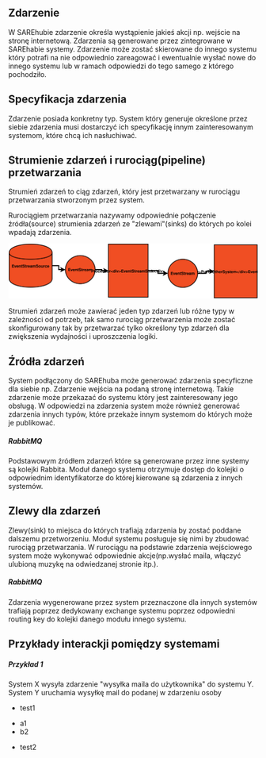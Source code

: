 ## Zdarzenie

W SAREhubie zdarzenie określa wystąpienie jakieś akcji np. wejście na stronę internetową.
Zdarzenia są generowane przez zintegrowane w SAREhabie systemy.
Zdarzenie może zostać skierowane do innego systemu który potrafi na nie odpowiednio zareagować i 
ewentualnie wysłać nowe do innego systemu lub w ramach odpowiedzi do tego samego z którego pochodziło.


## Specyfikacja zdarzenia

Zdarzenie posiada konkretny typ. 
System który generuje określone przez siebie zdarzenia musi dostarczyć ich specyfikację innym zainteresowanym systemom,
które chcą ich nasłuchiwać.

## Strumienie zdarzeń i rurociąg(pipeline) przetwarzania

Strumień zdarzeń to ciąg zdarzeń, który jest przetwarzany w rurociągu przetwarzania stworzonym przez system.

Rurociągiem przetwarzania nazywamy odpowiednie połączenie źródła(source) strumienia zdarzeń ze "zlewami"(sinks) 
do których po kolei wpadają zdarzenia.


![EventStreamProcessing](assets\img\diagrams\EventStreamProcessing.svg)
 
Strumień zdarzeń może zawierać jeden typ zdarzeń lub różne typy w zależności od potrzeb, tak samo rurociąg przetwarzenia
 może zostać skonfigurowany tak by przetwarzać tylko określony typ zdarzeń dla zwiększenia wydajności i uproszczenia logiki.
 
 
## Źródła zdarzeń
 System podłączony do SAREhuba może generować zdarzenia specyficzne dla siebie 
 np. Zdarzenie wejścia na podaną stronę internetową.
 Takie zdarzenie może przekazać do systemu który jest zainteresowany jego obsługą.
 W odpowiedzi na zdarzenia system może również generować zdarzenia innych typów,
 które przekaże innym systemom do których może je publikować.
 
##### RabbitMQ
 Podstawowym źródłem zdarzeń które są generowane przez inne systemy są kolejki Rabbita.
 Moduł danego systemu otrzymuje dostęp do kolejki o odpowiednim identyfikatorze do której kierowane są zdarzenia z innych systemów.
 
## Zlewy dla zdarzeń
 Zlewy(sink) to miejsca do których trafiają zdarzenia by zostać poddane dalszemu przetworzeniu.
 Moduł systemu posługuje się nimi by zbudować rurociąg przetwarzania.
 W rurociągu na podstawie zdarzenia wejściowego system może wykonywać odpowiednie akcje(np.wysłać maila, włączyć ulubioną muzykę na odwiedzanej stronie itp.).
 
##### RabbitMQ
 Zdarzenia wygenerowane przez system przeznaczone dla innych systemów trafiają poprzez dedykowany exchange systemu 
 poprzez odpowiedni routing key do kolejki danego modułu innego systemu.
 
## Przykłady interackji pomiędzy systemami

##### Przykład 1
 System X wysyła zdarzenie "wysyłka maila do użytkownika" do systemu Y. System Y uruchamia wysyłkę mail do podanej w zdarzeniu osoby

- test1
* a1
* b2
- test2

